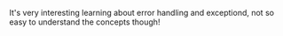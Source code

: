 It's very interesting learning about error handling and exceptiond, not so easy to understand the concepts though!
